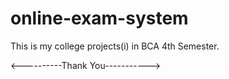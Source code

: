 # online-exam-system

This is my college projects(i) in BCA 4th Semester.

<----------Thank You----------->
